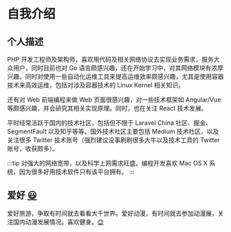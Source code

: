 # 自我介绍
## 个人描述

PHP 开发工程师及架构师，喜欢用代码及相关网络协议去实现业务需求，服务大众用户，同时目前也对 Go 语言颇感兴趣，还在开始学习中，对其网络模块有浓厚兴趣。同时对使用一些自动化运维工具来提高运维效率颇感兴趣，尤其是使用容器技术来高效运维，包括对涉及容器技术的 Linux Kernel 相关知识。

还有对 Web 前端编程来做 Web 页面很感兴趣，对一些技术框架如 Angular/Vue 等颇感兴趣，并会研究其相关实现原理。同时，也在关注 React 技术发展。

平时经常活跃于国内的技术社区，包括但不限于 Laravel China 社区、掘金、SegmentFault 以及知乎等等。国外技术社区主要包括 Medium 技术社区，以及关注很多 Twitter 技术账号（强烈建议没事刷刷很多大牛以及技术工具的 Twitter 账号，收获颇多）。

:::tip
对强大的网络宽带，以及科学上网需求旺盛。编程开发喜欢 Mac OS X 系统，因为很多好用技术软件只有该平台拥有。
:::

## 爱好 [:smiley:](./面试题目.html)

爱好旅游，争取有时间就去看看大千世界。爱好动漫，有时间就去参加动漫展，关注国内动漫发展情况。喜欢健身。[:blush:](./面试邀请.html)
